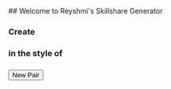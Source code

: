 <head><link rel="shortcut icon" type="image/x-icon" href="favicon.ico"></head>
## Welcome to Reyshmi's Skillshare Generator

<h3>Create</h3>
<div id="brandLogo">
    <!-- Brand's appear here -->
</div>
<h3>in the style of</h3>
<div id="styleOf">
    <!-- Style shows up here -->
</div>
<h3> </h3>
<button onclick="newPair()">New Pair</button>

<script src="javascript.js"></script>